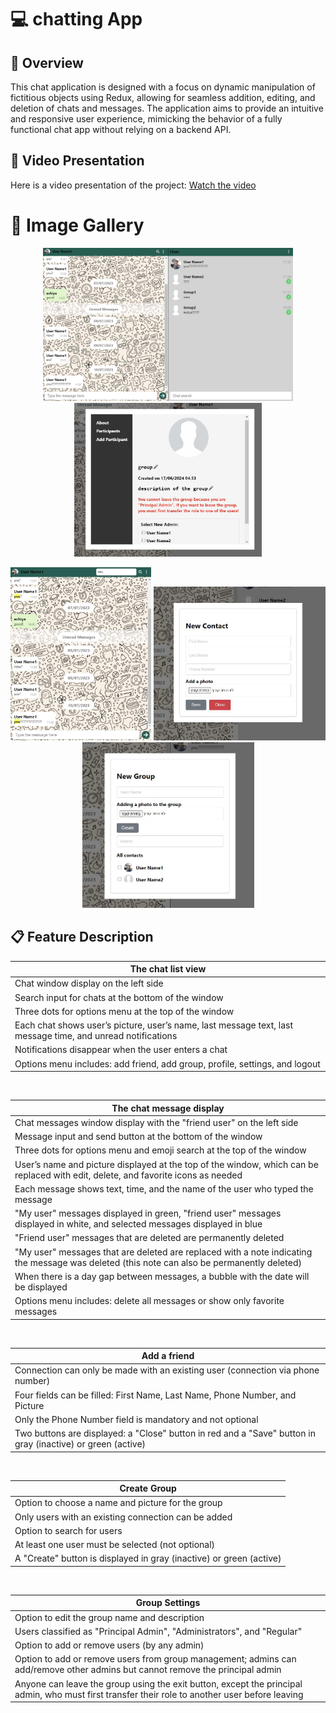 # 💻 chatting App

## 📖 Overview

This chat application is designed with a focus on dynamic manipulation of fictitious objects using Redux, allowing for seamless addition, editing, and deletion of chats and messages. The application aims to provide an intuitive and responsive user experience, mimicking the behavior of a fully functional chat app without relying on a backend API.

## 🎥 Video Presentation

Here is a video presentation of the project:
[Watch the video](https://github.com/achiyat/chatting/raw/master/chat/src/media/video/presentation.mp4)


# 📸 Image Gallery

<p align="center">
  <img src="https://github.com/achiyat/chatting/blob/master/chat/src/media/img/chat_pic.jpg" width="400"/>
  <img src="https://github.com/achiyat/chatting/blob/master/chat/src/media/img/chat_pic4.jpg" width="300"/>
</p>
<p align="center">
  <img src="https://github.com/achiyat/chatting/blob/master/chat/src/media/img/chat_pic1.jpg" width="225"/>
  <img src="https://github.com/achiyat/chatting/blob/master/chat/src/media/img/chat_pic2.jpg" width="275"/>
  <img src="https://github.com/achiyat/chatting/blob/master/chat/src/media/img/chat_pic3.jpg" width="275"/>
</p>

## 📋 Feature Description

| The chat list view                                                                                          |
| ----------------------------------------------------------------------------------------------------------- |
| Chat window display on the left side                                                                        |
| Search input for chats at the bottom of the window                                                          |
| Three dots for options menu at the top of the window                                                        |
| Each chat shows user’s picture, user’s name, last message text, last message time, and unread notifications |
| Notifications disappear when the user enters a chat                                                         |
| Options menu includes: add friend, add group, profile, settings, and logout                                 |

<br/>

| The chat message display                                                                                                                    |
| ------------------------------------------------------------------------------------------------------------------------------------------- |
| Chat messages window display with the "friend user" on the left side                                                                        |
| Message input and send button at the bottom of the window                                                                                   |
| Three dots for options menu and emoji search at the top of the window                                                                       |
| User’s name and picture displayed at the top of the window, which can be replaced with edit, delete, and favorite icons as needed           |
| Each message shows text, time, and the name of the user who typed the message                                                               |
| "My user" messages displayed in green, "friend user" messages displayed in white, and selected messages displayed in blue                   |
| "Friend user" messages that are deleted are permanently deleted                                                                             |
| "My user" messages that are deleted are replaced with a note indicating the message was deleted (this note can also be permanently deleted) |
| When there is a day gap between messages, a bubble with the date will be displayed                                                          |
| Options menu includes: delete all messages or show only favorite messages                                                                   |

<br/>

| Add a friend                                                                                                |
| ----------------------------------------------------------------------------------------------------------- |
| Connection can only be made with an existing user (connection via phone number)                             |
| Four fields can be filled: First Name, Last Name, Phone Number, and Picture                                 |
| Only the Phone Number field is mandatory and not optional                                                   |
| Two buttons are displayed: a "Close" button in red and a "Save" button in gray (inactive) or green (active) |

<br/>

| Create Group                                                        |
| ------------------------------------------------------------------- |
| Option to choose a name and picture for the group                   |
| Only users with an existing connection can be added                 |
| Option to search for users                                          |
| At least one user must be selected (not optional)                   |
| A "Create" button is displayed in gray (inactive) or green (active) |

<br/>

| Group Settings                                                                                                                                  |
| ----------------------------------------------------------------------------------------------------------------------------------------------- |
| Option to edit the group name and description                                                                                                   |
| Users classified as "Principal Admin", "Administrators", and "Regular"                                                                          |
| Option to add or remove users (by any admin)                                                                                                    |
| Option to add or remove users from group management; admins can add/remove other admins but cannot remove the principal admin                   |
| Anyone can leave the group using the exit button, except the principal admin, who must first transfer their role to another user before leaving |
